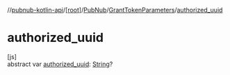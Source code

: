//[pubnub-kotlin-api](../../../../index.md)/[[root]](../../index.md)/[PubNub](../index.md)/[GrantTokenParameters](index.md)/[authorized_uuid](authorized_uuid.md)

# authorized_uuid

[js]\
abstract var [authorized_uuid](authorized_uuid.md): [String](https://kotlinlang.org/api/latest/jvm/stdlib/kotlin/-string/index.html)?
